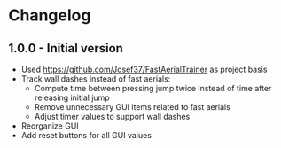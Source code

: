 # Changelog

## 1.0.0 - Initial version

- Used https://github.com/Josef37/FastAerialTrainer as project basis
- Track wall dashes instead of fast aerials:
  - Compute time between pressing jump twice instead of time after releasing initial jump
  - Remove unnecessary GUI items related to fast aerials
  - Adjust timer values to support wall dashes
- Reorganize GUI
- Add reset buttons for all GUI values
